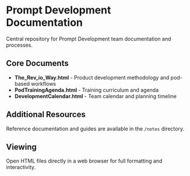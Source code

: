 # Prompt Development Documentation

Central repository for Prompt Development team documentation and processes.

## Core Documents

- **The_Rev_io_Way.html** - Product development methodology and pod-based workflows
- **PodTrainingAgenda.html** - Training curriculum and agenda
- **DevelopmentCalendar.html** - Team calendar and planning timeline

## Additional Resources

Reference documentation and guides are available in the `/notes` directory.

## Viewing

Open HTML files directly in a web browser for full formatting and interactivity.


